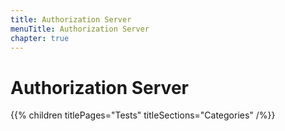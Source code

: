 ```yaml
---
title: Authorization Server
menuTitle: Authorization Server
chapter: true
---
```


# Authorization Server

{{% children titlePages="Tests" titleSections="Categories" /%}}
